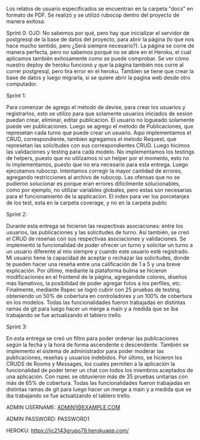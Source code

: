 Los relatos de usuario especificados se encuentran en la carpeta "docs" en formato de PDF. Se realizó y se utilizó rubocop dentro del proyecto de manera exitosa.

Sprint 0:
OJO: No sabemos por qué, pero hay que inicializar el servidor de postgresql de la base de datos del proyecto, para abrir la página (lo que nos hace mucho sentido, pero ¿Será siempre necesario?). La página se corre de manera perfecta, pero no sabemos porqué no se abre en el Heroku, el cual aplicamos también exitosamente como se puede comprobar. Se ver cómo nuestro deploy de heroku funcionó y que la página también nos corre al correr postgresql, pero tira error en el heroku.
Tambien se tiene que crear la base de datos y luego migrarla, si se quiere abrir la pagina web desde otro computador.

Sprint 1:

Para comenzar de agrego el metodo de devise, para crear los usuarios y registrarlos, esto se utilizo para que solamente usuarios iniciados de sesion puedan crear, eliminar, editar publicacion. El usuario no logueado solamente puede ver publicaciones. Luego se agrego el metodo de Publicaciones, que represetan cada turno que puede crear un usuario. Aqui implementamos el CRUD, correspondiente, tambien agregamos el metodo Request, que represetan las solicitudes con sus correspondientes CRUD. Luego hicimos las validaciones y testing para cada modelo. No implementamos los testings de helpers, puesto que no utilizamos ni un helper por el momento, esto no lo implementamos, puesto que no era necesario para esta entrega. Luego ejecutamos rubocop. Intentamos corregir la mayor cantidad de errores, agregando restricciones al archivo de rubocop. Las ofensas que no se pudieron solucionar es porque eran errores dificilmente solucionables, como por ejemplo, no utilizar variables globales, pero estas son necesarias para el funcionamiento de la applicacion. El index para ver los porcetanjes de los test, esta en la carpeta coverage, y no en la carpeta public

Sprint 2: 

Durante esta entrega se hicieron las respectivas asociaciones: entre los usuarios, las publicaciones y las solicitudes de turno. Así también, se creó el CRUD de reseñas con sus respectivas asociaciones y validaciones. 
Se implementó la funcionalidad de poder ofrecer un turno y solicitar un turno a un usuario diferente al mio siempre y cuando este usuario esté registrado. Mi usuario tiene la capacidad de aceptar o rechazar las solicitudes, donde te pueden hacer una reseña entre una calificación de 1 a 5 y una breve explicación. 
Por último, mediante la plataforma bulma se hicieron modificaciones en el frontend de la página, agregandole colores, diseños más llamativos, la posibilidad de poder agregar fotos a los perfiles, etc. 
Finalmente, mediante Rspec se logró cubrir con 25 pruebas de testing, obteniendo un 50% de cobertura en controladores y un 100% de cobertura en los modelos. 
Todas las funcionalidades fueron trabajadas en distintas ramas de git para luego hacer un merge a main y a medida que se iba trabajando se fue actualizando el tablero trello. 

Sprint 3: 
 
En esta entrega se creó un filtro para poder ordenar las publicaciones según la fecha y la hora de forma ascendente o descendente. También se implemento el sistema de administrador para poder moderar las publicaciones, reseñas y usuarios indebidos. Por último, se hicieron los CRUDS de Rooms y Messages, los cuales permiten a la aplicación la funcionalidad de poder tener un chat con todos los miembros aceptados de una aplicación. Con rspec se obtuvieron más de 35 pruebas unitarias con más de 65% de cobertura. 
Todas las funcionalidades fueron trabajadas en distintas ramas de git para luego hacer un merge a main y a medida que se iba trabajando se fue actualizando el tablero trello.

ADMIN USERNAME: ADMIN1@EXAMPLE.COM

ADMIN PASSWORD: PASSWORD1

HEROKU: https://iic2143grupo79.herokuapp.com/
